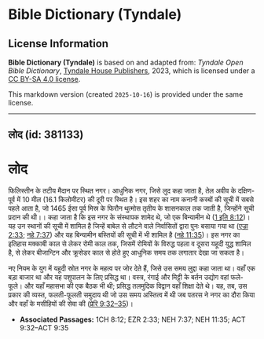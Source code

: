 # Bible Dictionary (Tyndale)

## License Information

**Bible Dictionary (Tyndale)** is based on and adapted from: _Tyndale Open Bible Dictionary_, [Tyndale House Publishers](https://tyndaleopenresources.com/), 2023, which is licensed under a [CC BY-SA 4.0 license](https://creativecommons.org/licenses/by-sa/4.0/legalcode.en).

This markdown version (created `2025-10-16`) is provided under the same license.



--------------------------------

## लोद (id: 381133)

लोद
===

फिलिस्तीन के तटीय मैदान पर स्थित नगर। आधुनिक नगर, जिसे लुद कहा जाता है, तेल अवीव के दक्षिण\-पूर्व में 10 मील (16\.1 किलोमीटर) की दूरी पर स्थित है। इस शहर का नाम कनानी कस्बों की सूची में सबसे पहले आता है, जो 1465 ईसा पूर्व मिस्र के फिरौन थुत्मोस तृतीय के शासनकाल तक जाती है, जिन्होंने सूची प्रदान की थी।। कहा जाता है कि इस नगर के संस्थापक शामेद थे, जो एक बिन्यामीन थे ([1 इति 8:12](https://ref.ly/1Chr8:12))। यह उन स्थानों की सूची में शामिल है जिन्हें बाबेल से लौटने वाले निर्वासितों द्वारा पुनः बसाया गया था ([एज्रा 2:33](https://ref.ly/Ezra2:33); [नहे 7:37](https://ref.ly/Neh7:37)) और यह बिन्यामीन बस्तियों की सूची में भी शामिल है ([नहे 11:35](https://ref.ly/Neh11:35))। इस नगर का इतिहास मक्काबी काल से लेकर रोमी काल तक, जिसमें रोमियों के विरुद्ध पहला व दूसरा यहूदी युद्ध शामिल है, से लेकर बीजान्टिन और क्रूसेडर काल से होते हुए आधुनिक समय तक लगातार देखा जा सकता है। 

नए नियम के युग में यहूदी स्रोत नगर के महत्व पर जोर देते हैं, जिसे उस समय लुद्दा कहा जाता था। वहाँ एक बड़ा बाजार था और यह पशुपालन के लिए प्रसिद्ध था। वस्त्र, रंगाई और मिट्टी के बर्तन उद्योग वहां फले\-फूले। और यहाँ महासभा की एक बैठक भी थी; प्रसिद्ध तलमुदिक विद्वान वहाँ शिक्षा देते थे। यह, तब, उस प्रकार की व्यस्त, फलती\-फूलती समुदाय थी जो उस समय अस्तित्व में थी जब पतरस ने नगर का दौरा किया और वहाँ के मसीहियों की सेवा की ([प्रेरि 9:32–35](https://ref.ly/Acts9:32-Acts9:35))।

* **Associated Passages:** 1CH 8:12; EZR 2:33; NEH 7:37; NEH 11:35; ACT 9:32–ACT 9:35

